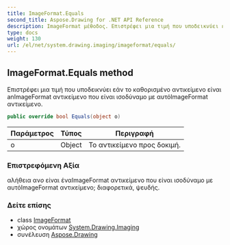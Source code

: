 ```yaml
---
title: ImageFormat.Equals
second_title: Aspose.Drawing for .NET API Reference
description: ImageFormat μέθοδος. Επιστρέφει μια τιμή που υποδεικνύει εάν το καθορισμένο αντικείμενο είναι anImageFormat αντικείμενο που είναι ισοδύναμο με αυτόImageFormat αντικείμενο.
type: docs
weight: 130
url: /el/net/system.drawing.imaging/imageformat/equals/
---
```

## ImageFormat.Equals method

Επιστρέφει μια τιμή που υποδεικνύει εάν το καθορισμένο αντικείμενο είναι anImageFormat αντικείμενο που είναι ισοδύναμο με αυτόImageFormat αντικείμενο.

```csharp
public override bool Equals(object o)
```

| Παράμετρος | Τύπος | Περιγραφή |
| --- | --- | --- |
| o | Object | Το αντικείμενο προς δοκιμή. |

### Επιστρεφόμενη Αξία

αλήθεια αν*o* είναι έναImageFormat αντικείμενο που είναι ισοδύναμο με αυτόImageFormat αντικείμενο; διαφορετικά, ψευδής.

### Δείτε επίσης

* class [ImageFormat](../)
* χώρος ονομάτων [System.Drawing.Imaging](../../imageformat/)
* συνέλευση [Aspose.Drawing](../../../)


